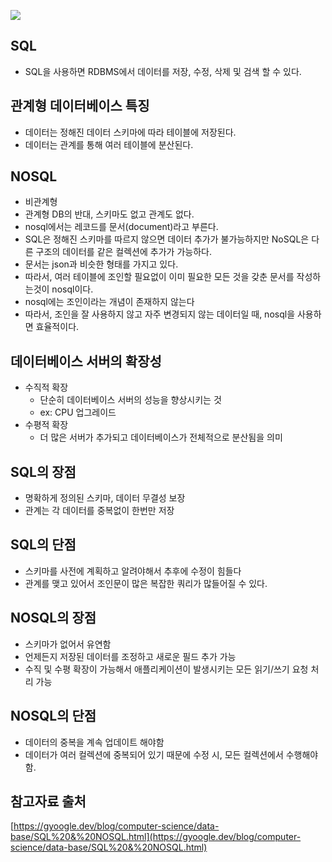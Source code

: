 ![](https://media.geeksforgeeks.org/wp-content/cdn-uploads/20191104165821/SQL-Vs-NoSQL1.png)

## SQL
- SQL을 사용하면 RDBMS에서 데이터를 저장, 수정, 삭제 및 검색 할 수 있다.

## 관계형 데이터베이스 특징
- 데이터는 정해진 데이터 스키마에 따라 테이블에 저장된다.
- 데이터는 관계를 통해 여러 테이블에 분산된다.

## NOSQL
- 비관계형
- 관계형 DB의 반대, 스키마도 없고 관계도 없다.
- nosql에서는 레코드를 문서(document)라고 부른다.
- SQL은 정해진 스키마를 따르지 않으면 데이터 추가가 불가능하지만 NoSQL은 다른 구조의 데이터를 같은 컬렉션에 추가가 가능하다.
- 문서는 json과 비슷한 형태를 가지고 있다.
- 따라서, 여러 테이블에 조인할 필요없이 이미 필요한 모든 것을 갖춘 문서를 작성하는것이 nosql이다.
- nosql에는 조인이라는 개념이 존재하지 않는다
- 따라서, 조인을 잘 사용하지 않고 자주 변경되지 않는 데이터일 때, nosql을 사용하면 효율적이다.

## 데이터베이스 서버의 확장성
- 수직적 확장
    - 단순히 데이터베이스 서버의 성능을 향상시키는 것
    - ex: CPU 업그레이드
- 수평적 확장
    - 더 많은 서버가 추가되고 데이터베이스가 전체적으로 분산됨을 의미
    
## SQL의 장점
- 명확하게 정의된 스키마, 데이터 무결성 보장
- 관계는 각 데이터를 중복없이 한번만 저장

## SQL의 단점
- 스키마를 사전에 계획하고 알려야해서 추후에 수정이 힘들다
- 관계를 맺고 있어서 조인문이 많은 복잡한 쿼리가 많들어질 수 있다.

## NOSQL의 장점
- 스키마가 없어서 유연함
- 언제든지 저장된 데이터를 조정하고 새로운 필드 추가 가능
- 수직 및 수평 확장이 가능해서 애플리케이션이 발생시키는 모든 읽기/쓰기 요청 처리 가능

## NOSQL의 단점
- 데이터의 중복을 계속 업데이트 해야함
- 데이터가 여러 컬렉션에 중복되어 있기 때문에 수정 시, 모든 컬렉션에서 수행해야 함.

## 참고자료 출처
[https://gyoogle.dev/blog/computer-science/data-base/SQL%20&%20NOSQL.html](https://gyoogle.dev/blog/computer-science/data-base/SQL%20&%20NOSQL.html)